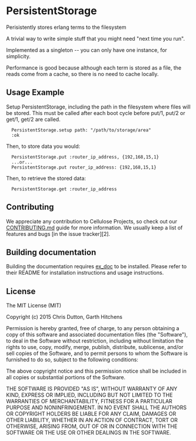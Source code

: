 # PersistentStorage

  Perisistently stores erlang terms to the filesystem

  A trivial way to write simple stuff that you might need "next time you run".
  
  Implemented as a singleton -- you can only have one instance, for simplicity.

  Performance is good because although each term is stored as a file, the reads
  come from a cache, so there is no need to cache locally.
  
## Usage Example
  
  Setup PersistentStorage, including the path in the filesystem where files
  will be stored. This must be called after each boot cycle before put/1, put/2
  or get/1, get/2 are called.

      PersistentStorage.setup path: "/path/to/storage/area"
      :ok

  Then, to store data you would:

      PersistentStorage.put :router_ip_address, {192,168,15,1}
      ...or...
      PersistentStorage.put router_ip_address: {192,168,15,1}
  
  Then, to retrieve the stored data:
      
      PersistentStorage.get :router_ip_address
      

## Contributing

We appreciate any contribution to Cellulose Projects, so check out our [CONTRIBUTING.md](CONTRIBUTING.md) guide for more information. We usually keep a list of features and bugs [in the issue tracker][2].

## Building documentation

Building the documentation requires [ex_doc](https://github.com/elixir-lang/ex_doc) to be installed. Please refer to
their README for installation instructions and usage instructions.

## License

The MIT License (MIT)

Copyright (c) 2015 Chris Dutton, Garth Hitchens

Permission is hereby granted, free of charge, to any person obtaining a copy
of this software and associated documentation files (the "Software"), to deal
in the Software without restriction, including without limitation the rights
to use, copy, modify, merge, publish, distribute, sublicense, and/or sell
copies of the Software, and to permit persons to whom the Software is
furnished to do so, subject to the following conditions:

The above copyright notice and this permission notice shall be included in
all copies or substantial portions of the Software.

THE SOFTWARE IS PROVIDED "AS IS", WITHOUT WARRANTY OF ANY KIND, EXPRESS OR
IMPLIED, INCLUDING BUT NOT LIMITED TO THE WARRANTIES OF MERCHANTABILITY,
FITNESS FOR A PARTICULAR PURPOSE AND NONINFRINGEMENT. IN NO EVENT SHALL THE
AUTHORS OR COPYRIGHT HOLDERS BE LIABLE FOR ANY CLAIM, DAMAGES OR OTHER
LIABILITY, WHETHER IN AN ACTION OF CONTRACT, TORT OR OTHERWISE, ARISING FROM,
OUT OF OR IN CONNECTION WITH THE SOFTWARE OR THE USE OR OTHER DEALINGS IN
THE SOFTWARE.
